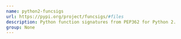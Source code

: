 ```yaml
---
name: python2-funcsigs
url: https://pypi.org/project/funcsigs/#files
description: Python function signatures from PEP362 for Python 2.
group: None
---
```


